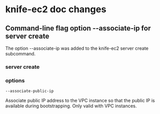 <!---
This file is reset everytime when a new release is done. Contents of this file is for the currently unreleased version.
-->

# knife-ec2 doc changes

## Command-line flag option --associate-ip for server create
The option --associate-ip was added to the knife-ec2 server create
subcommand.

### server create

### options

```
--associate-public-ip 
```

Associate public IP address to the VPC instance so that the public IP is available
during bootstrapping. Only valid with VPC instances.
   
